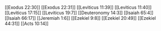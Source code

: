 [[Exodus 22:30]]
[[Exodus 22:31]]
[[Leviticus 11:39]]
[[Leviticus 11:40]]
[[Leviticus 17:15]]
[[Leviticus 19:7]]
[[Deuteronomy 14:3]]
[[Isaiah 65:4]]
[[Isaiah 66:17]]
[[Jeremiah 1:6]]
[[Ezekiel 9:8]]
[[Ezekiel 20:49]]
[[Ezekiel 44:31]]
[[Acts 10:14]]

